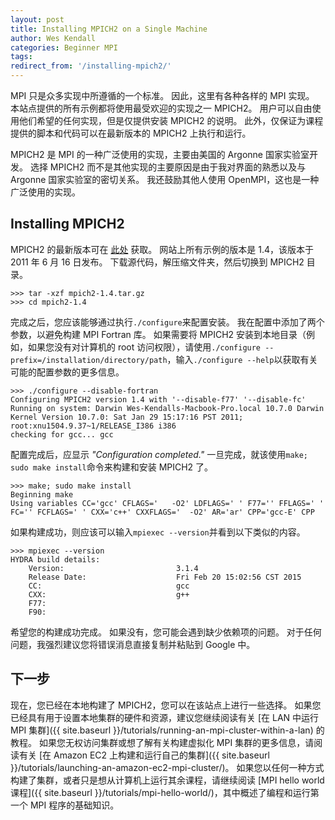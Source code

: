 ```yaml
---
layout: post
title: Installing MPICH2 on a Single Machine
author: Wes Kendall
categories: Beginner MPI
tags:
redirect_from: '/installing-mpich2/'
---
```


MPI 只是众多实现中所遵循的一个标准。
因此，这里有各种各样的 MPI 实现。
本站点提供的所有示例都将使用最受欢迎的实现之一 MPICH2。
用户可以自由使用他们希望的任何实现，但是仅提供安装 MPICH2 的说明。
此外，仅保证为课程提供的脚本和代码可以在最新版本的 MPICH2 上执行和运行。

MPICH2 是 MPI 的一种广泛使用的实现，主要由美国的 Argonne 国家实验室开发。
选择 MPICH2 而不是其他实现的主要原因是由于我对界面的熟悉以及与 Argonne 国家实验室的密切关系。
我还鼓励其他人使用 OpenMPI，这也是一种广泛使用的实现。

## Installing MPICH2

MPICH2 的最新版本可在 [此处](http://www.mcs.anl.gov/research/projects/mpich2/) 获取。
网站上所有示例的版本是 1.4，该版本于 2011 年 6 月 16 日发布。
下载源代码，解压缩文件夹，然后切换到 MPICH2 目录。

```
>>> tar -xzf mpich2-1.4.tar.gz
>>> cd mpich2-1.4
```

完成之后，您应该能够通过执行`./configure`来配置安装。
我在配置中添加了两个参数，以避免构建 MPI Fortran 库。
如果需要将 MPICH2 安装到本地目录（例如，如果您没有对计算机的 root 访问权限），请使用`./configure --prefix=/installation/directory/path`，输入`./configure --help`以获取有关可能的配置参数的更多信息。

```
>>> ./configure --disable-fortran
Configuring MPICH2 version 1.4 with '--disable-f77' '--disable-fc'
Running on system: Darwin Wes-Kendalls-Macbook-Pro.local 10.7.0 Darwin Kernel Version 10.7.0: Sat Jan 29 15:17:16 PST 2011; root:xnu1504.9.37~1/RELEASE_I386 i386
checking for gcc... gcc
```

配置完成后，应显示 *"Configuration completed."*
一旦完成，就该使用`make; sudo make install`命令来构建和安装 MPICH2 了。

```
>>> make; sudo make install
Beginning make
Using variables CC='gcc' CFLAGS='   -O2' LDFLAGS=' ' F77='' FFLAGS=' ' FC='' FCFLAGS=' ' CXX='c++' CXXFLAGS='  -O2' AR='ar' CPP='gcc-E' CPP
```

如果构建成功，则应该可以输入`mpiexec --version`并看到以下类似的内容。

```
>>> mpiexec --version
HYDRA build details:
    Version:                         3.1.4
    Release Date:                    Fri Feb 20 15:02:56 CST 2015
    CC:                              gcc
    CXX:                             g++
    F77:
    F90:
```

希望您的构建成功完成。
如果没有，您可能会遇到缺少依赖项的问题。
对于任何问题，我强烈建议您将错误消息直接复制并粘贴到 Google 中。

## 下一步

现在，您已经在本地构建了 MPICH2，您可以在该站点上进行一些选择。
如果您已经具有用于设置本地集群的硬件和资源，建议您继续阅读有关 [在 LAN 中运行 MPI 集群]({{ site.baseurl }}/tutorials/running-an-mpi-cluster-within-a-lan) 的教程。
如果您无权访问集群或想了解有关构建虚拟化 MPI 集群的更多信息，请阅读有关 [在 Amazon EC2 上构建和运行自己的集群]({{ site.baseurl }}/tutorials/launching-an-amazon-ec2-mpi-cluster/)。
如果您以任何一种方式构建了集群，或者只是想从计算机上运行其余课程，请继续阅读 [MPI hello world 课程]({{ site.baseurl }}/tutorials/mpi-hello-world/)，其中概述了编程和运行第一个 MPI 程序的基础知识。
